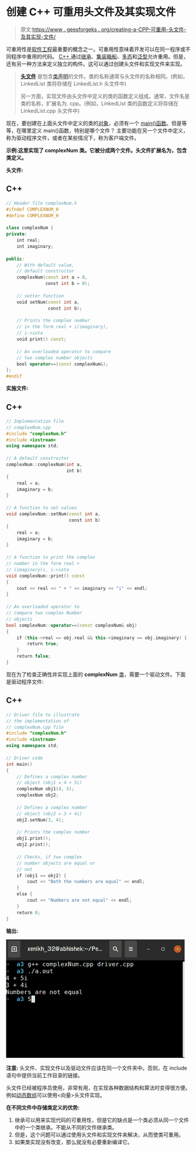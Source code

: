 # 创建 C++ 可重用头文件及其实现文件

> 原文:[https://www . geesforgeks . org/creating-a-CPP-可重用-头文件-及其实现-文件/](https://www.geeksforgeeks.org/creating-a-cpp-reusable-header-file-and-its-implementation-files/)

可重用性是[软件工程](https://www.geeksforgeeks.org/software-engineering/)最重要的概念之一。可重用性意味着开发可以在同一程序或不同程序中重用的代码。 [C++ ](https://www.geeksforgeeks.org/c-plus-plus/) 通过[继承](https://www.geeksforgeeks.org/inheritance-in-c/)、[集装箱船](https://www.geeksforgeeks.org/containership-in-c/)、[多态](https://www.geeksforgeeks.org/polymorphism-in-c/)和[泛型](https://www.geeksforgeeks.org/generics-in-c/)允许重用。但是，还有另一种方法来定义独立的构件。这可以通过创建头文件和实现文件来实现。

> [**头文件**](https://www.geeksforgeeks.org/header-files-in-c-cpp-and-its-uses/) 是包含[类声明](https://www.geeksforgeeks.org/c-classes-and-objects/)的文件。类的名称通常与头文件的名称相同。(例如，LinkedList 类将存储在 LinkedList.h 头文件中)
> 
> 另一方面，实现文件由头文件中定义的类的函数定义组成。通常，文件名是类的名称，扩展名为. cpp。(例如，LinkedList 类的函数定义将存储在 LinkedList.cpp 头文件中)

现在，要创建在上面头文件中定义的类的[对象](https://www.geeksforgeeks.org/c-classes-and-objects/)，必须有一个 [main()函数](https://www.geeksforgeeks.org/executing-main-in-c-behind-the-scene/)。但是等等，在哪里定义 main()函数，特别是哪个文件？
主要功能在另一个文件中定义，称为驱动程序文件，或者在某些情况下，称为客户端文件。

**示例:**这里实现了 **complexNum** 类。它被分成两个文件。头文件扩展名为**，包含类定义。**

**头文件:**

## C++

```cpp
// Header file complexNum.h
#ifndef COMPLEXNUM_H
#define COMPLEXNUM_H

class complexNum {
private:
    int real;
    int imaginary;

public:
    // With default value,
    // default constructor
    complexNum(const int a = 0,
               const int b = 0);

    // setter function
    void setNum(const int a,
                const int b);

    // Prints the complex number
    // in the form real + i(imaginary),
    // i->iota
    void print() const;

    // An overloaded operator to compare
    // two complex number objects
    bool operator==(const complexNum&);
};
#endif
```

**实施文件:**

## C++

```cpp
// Implementation file
// complexNum.cpp
#include "complexNum.h"
#include <iostream>
using namespace std;

// A default constructor
complexNum::complexNum(int a,
                       int b)
{
    real = a;
    imaginary = b;
}

// A function to set values
void complexNum::setNum(const int a,
                        const int b)
{
    real = a;
    imaginary = b;
}

// A function to print the complex
// number in the form real +
// (imaginary)i, i->iota
void complexNum::print() const
{
    cout << real << " + " << imaginary << "i" << endl;
}

// An overloaded operator to
// compare two complex Number
// objects
bool complexNum::operator==(const complexNum& obj)
{
    if (this->real == obj.real && this->imaginary == obj.imaginary) {
        return true;
    }
    return false;
}
```

现在为了检查正确性并实现上面的 **complexNum** [类](https://www.geeksforgeeks.org/c-classes-and-objects/)，需要一个驱动文件。下面是驱动程序文件:

## C++

```cpp
// Driver file to illustrate
// the implementation of
// complexNum.cpp file
#include "complexNum.h"
#include <iostream>
using namespace std;

// Driver code
int main()
{
    // Defines a complex number
    // object (obj1 = 4 + 5i)
    complexNum obj1(4, 5);
    complexNum obj2;

    // Defines a complex number
    // object (obj2 = 3 + 4i)
    obj2.setNum(3, 4);

    // Prints the complex number
    obj1.print();
    obj2.print();

    // Checks, if two complex
    // number objects are equal or
    // not
    if (obj1 == obj2) {
        cout << "Both the numbers are equal" << endl;
    }
    else {
        cout << "Numbers are not equal" << endl;
    }
    return 0;
}
```

**输出:**

![](img/8f2009691a4a9c8559abbbe4fce39a2d.png)

**注意:**
头文件、实现文件以及驱动文件应该在同一个文件夹中。否则，在 include 语句中提供当前工作目录的链接。

头文件已经被程序员使用，非常有用，在实现各种数据结构和算法时变得很方便。例如[动态数组](https://www.geeksforgeeks.org/how-do-dynamic-arrays-work/)可以使用<向量>头文件实现。

**在不同文件中存储类定义的优势:**

1.  继承可以用来实现代码的可重用性，但是它的缺点是一个类必须从同一个文件中的一个类继承。不能从不同的文件继承类。
2.  但是，这个问题可以通过使用头文件和实现文件来解决，从而使类可重用。
3.  如果类实现没有改变，那么就没有必要重新编译它。